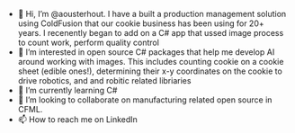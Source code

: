 - 👋 Hi, I’m @aousterhout.  I have a built a production management solution using ColdFusion that our cookie business has been using for 20+ years.  I recenently began to add on a C# app that ussed image process to count work,  perform quality control
- 👀 I’m interested in open source C# packages that help me develop AI around working with images.  This includes counting cookie on a cookie sheet (edible ones!), determining their x-y coordinates on the cookie to drive robotics, and and robitic related libriaries
- 🌱 I’m currently learning C#
- 💞️ I’m looking to collaborate on manufacturing related open source in CFML. 
- 📫 How to reach me on LinkedIn

<!---
aousterhout/aousterhout is a ✨ special ✨ repository because its `README.md` (this file) appears on your GitHub profile.
You can click the Preview link to take a look at your changes.
--->
